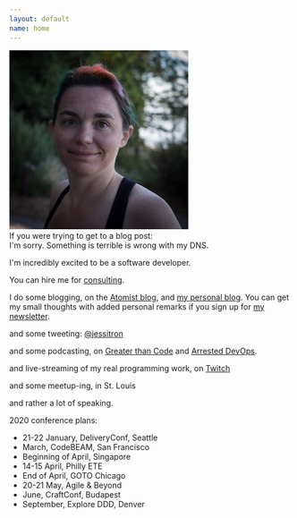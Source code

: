 ```yaml
---
layout: default
name: home
---
```

<img class="portrait" src="images/square-smallish.jpg" />

<div class="oh-no">
If you were trying to get to a blog post:
<br>
I'm sorry. 
Something is terrible is wrong with my DNS.
</div>

I'm incredibly excited to be a software developer. 

You can hire me for [consulting](https://blog.jessitron.com/consulting).

I do some blogging, on the [Atomist blog](https://blog.atomist.com),
and [my personal blog](https://blog.jessitron.com). You can get my small thoughts with added personal remarks if you sign up for [my newsletter](https://tinyletter.com/jessitron).

and some tweeting: [@jessitron](http://twitter.com/jessitron)

and some podcasting, on [Greater than Code](http://www.greaterthancode.com) and [Arrested DevOps](https://www.arresteddevops.com/).

and live-streaming of my real programming work, on [Twitch](https://twitch.tv/jessitronica)

and some meetup-ing, in St. Louis

and rather a lot of speaking.

2020 conference plans:

* 21-22 January, DeliveryConf, Seattle
* March, CodeBEAM, San Francisco
* Beginning of April, Singapore
* 14-15 April, Philly ETE
* End of April, GOTO Chicago
* 20-21 May, Agile & Beyond
* June, CraftConf, Budapest
* September, Explore DDD, Denver